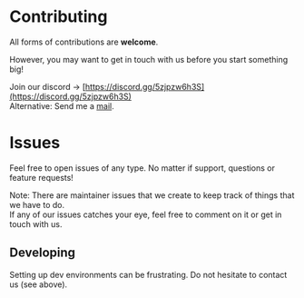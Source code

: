# Contributing

All forms of contributions are **welcome**.

However, you may want to get in touch with us before you start something big!

Join our discord -> [https://discord.gg/5zjpzw6h3S](https://discord.gg/5zjpzw6h3S) <br/>
Alternative: Send me a [mail](mailto:me@zaanposni.com).

# Issues

Feel free to open issues of any type. No matter if support, questions or feature requests!

Note: There are maintainer issues that we create to keep track of things that we have to do.<br/>
If any of our issues catches your eye, feel free to comment on it or get in touch with us.

## Developing

Setting up dev environments can be frustrating. Do not hesitate to contact us (see above).

